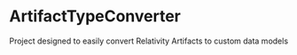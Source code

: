 # ArtifactTypeConverter
Project designed to easily convert Relativity Artifacts to custom data models
